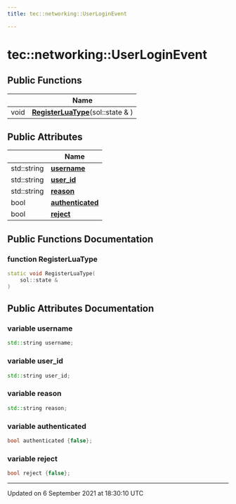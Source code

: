 ```yaml
---
title: tec::networking::UserLoginEvent

---
```


# tec::networking::UserLoginEvent





## Public Functions

|                | Name           |
| -------------- | -------------- |
| void | **[RegisterLuaType](/engine/Classes/structtec_1_1networking_1_1_user_login_event/#function-registerluatype)**(sol::state & ) |

## Public Attributes

|                | Name           |
| -------------- | -------------- |
| std::string | **[username](/engine/Classes/structtec_1_1networking_1_1_user_login_event/#variable-username)**  |
| std::string | **[user_id](/engine/Classes/structtec_1_1networking_1_1_user_login_event/#variable-user_id)**  |
| std::string | **[reason](/engine/Classes/structtec_1_1networking_1_1_user_login_event/#variable-reason)**  |
| bool | **[authenticated](/engine/Classes/structtec_1_1networking_1_1_user_login_event/#variable-authenticated)**  |
| bool | **[reject](/engine/Classes/structtec_1_1networking_1_1_user_login_event/#variable-reject)**  |

## Public Functions Documentation

### function RegisterLuaType

```cpp
static void RegisterLuaType(
    sol::state & 
)
```


## Public Attributes Documentation

### variable username

```cpp
std::string username;
```


### variable user_id

```cpp
std::string user_id;
```


### variable reason

```cpp
std::string reason;
```


### variable authenticated

```cpp
bool authenticated {false};
```


### variable reject

```cpp
bool reject {false};
```


-------------------------------

Updated on  6 September 2021 at 18:30:10 UTC